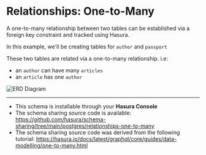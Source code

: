 # Relationships: One-to-Many

A one-to-many relationship between two tables can be established via a foreign key constraint and tracked using Hasura.

In this example, we'll be creating tables for `author` and `passport`

These two tables are related via a one-to-many relationship. i.e:

- an `author` can have many `articles`
- an `article` has one `author`

![ERD Diagram](https://hasura.github.io/schema-sharing/postgres/relationships-one-to-many/diagram.png)

-----

- This schema is installable through your **Hasura Console**
- The schema sharing source code is available: https://github.com/hasura/schema-sharing/tree/main/postgres/relationships-one-to-many
- The schema sharing source code was derived from the following tutorial: https://hasura.io/docs/latest/graphql/core/guides/data-modelling/one-to-many.html